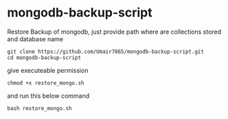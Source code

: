 # mongodb-backup-script
Restore Backup of mongodb, just provide path where are collections stored and database name
```
git clone https://github.com/Umair7865/mongodb-backup-script.git
cd mongodb-backup-script
```
give executeable permission
```
chmod +x restore_mongo.sh
```
and run this below command 
```
bash restore_mongo.sh
```
